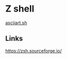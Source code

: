 # Z shell

[asciiart.sh](https://tio.run/##TY5ha8IwEIY/N7/ipcvAKg21UVDE/zEmgklN1zBJpckH3dhv7y6pjn2593jueO6@fDeOL1C@sVYNAe/wnblcGGv7AXdYh@9yWQuxrH92OPcsi/w2cbkVQm4fPGvUns9m/IY5KlGt1puiiFQnep/oRkqZMO02ipKmjab0@xw5ZbTbZK/o5vrpzkKyKLJQKcF17DQWIE0SZulOPS38zfQ0o2shpm1xOOCfafE0FQXKj4AVjscdQmdcXKevTtfButAif33Lwe0pYT0Y9Rm71lI9985QmKbrUTpwzx4oEpbacfwF)

## Links

https://zsh.sourceforge.io/
